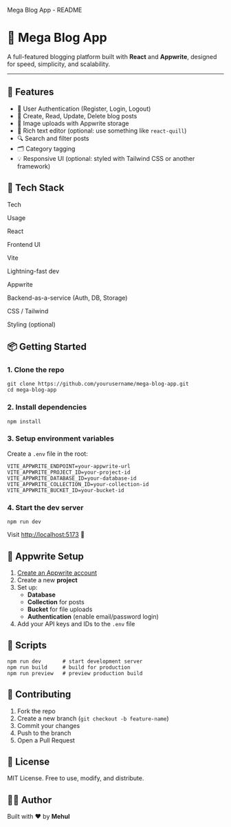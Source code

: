  Mega Blog App - README

📝 Mega Blog App
================

A full-featured blogging platform built with **React** and **Appwrite**, designed for speed, simplicity, and scalability.

* * *

🚀 Features
-----------

*   🔐 User Authentication (Register, Login, Logout)
*   📝 Create, Read, Update, Delete blog posts
*   📸 Image uploads with Appwrite storage
*   🧠 Rich text editor (optional: use something like `react-quill`)
*   🔍 Search and filter posts
*   🗂️ Category tagging
*   💡 Responsive UI (optional: styled with Tailwind CSS or another framework)

🧱 Tech Stack
-------------

Tech

Usage

React

Frontend UI

Vite

Lightning-fast dev

Appwrite

Backend-as-a-service (Auth, DB, Storage)

CSS / Tailwind

Styling (optional)

📦 Getting Started
------------------

### 1\. Clone the repo

    git clone https://github.com/yourusername/mega-blog-app.git
    cd mega-blog-app


### 2\. Install dependencies

    npm install

### 3\. Setup environment variables

Create a `.env` file in the root:

    VITE_APPWRITE_ENDPOINT=your-appwrite-url
    VITE_APPWRITE_PROJECT_ID=your-project-id
    VITE_APPWRITE_DATABASE_ID=your-database-id
    VITE_APPWRITE_COLLECTION_ID=your-collection-id
    VITE_APPWRITE_BUCKET_ID=your-bucket-id

### 4\. Start the dev server

    npm run dev

Visit [http://localhost:5173](http://localhost:5173) 🚀

🧠 Appwrite Setup
-----------------

1.  [Create an Appwrite account](https://appwrite.io/)
2.  Create a new **project**
3.  Set up:
    *   **Database**
    *   **Collection** for posts
    *   **Bucket** for file uploads
    *   **Authentication** (enable email/password login)
4.  Add your API keys and IDs to the `.env` file

🔧 Scripts
----------

    npm run dev       # start development server
    npm run build     # build for production
    npm run preview   # preview production build

🤝 Contributing
---------------

1.  Fork the repo
2.  Create a new branch (`git checkout -b feature-name`)
3.  Commit your changes
4.  Push to the branch
5.  Open a Pull Request

📄 License
----------

MIT License. Free to use, modify, and distribute.

🧑‍💻 Author
------------

Built with ❤️ by **Mehul**
